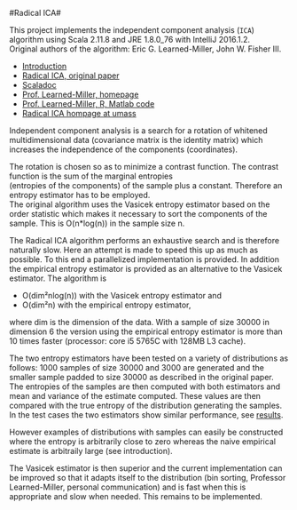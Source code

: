 

#Radical ICA#

This project implements the independent component analysis (`ICA`) algorithm using Scala 2.11.8 and JRE 1.8.0_76 with IntelliJ 2016.1.2.   
Original authors of the algorithm: Eric G. Learned-Miller, John W. Fisher III.
 
* [Introduction](radical_ica.pdf)
* [Radical ICA, original paper](https://people.cs.umass.edu/~elm/papers/learned-miller03a.pdf)
* [Scaladoc](index.html)
* [Prof. Learned-Miller, homepage](https://people.cs.umass.edu/~elm/)
* [Prof. Learned-Miller, R, Matlab code](https://people.cs.umass.edu/~elm/papers_by_code.html)
* [Radical ICA hompage at umass](https://people.cs.umass.edu/~elm/ICA/)

Independent component analysis is a search for a rotation of whitened multidimensional data (covariance matrix is the
identity matrix) which increases the independence of the components (coordinates).

The rotation is chosen so as to minimize a contrast function. The contrast function is the sum of the marginal entropies  
(entropies of the components) of the sample plus a constant. Therefore an entropy estimator has to be employed.  
The original algorithm uses the Vasicek entropy estimator based on the order statistic which makes it necessary to sort
the components of the sample. This is O(n*log(n)) in the sample size n.

The Radical ICA algorithm performs an exhaustive search and is therefore naturally slow. Here an attempt is made to speed
this up as much as possible. To this end a parallelized implementation is provided. In addition the empirical entropy
estimator is provided  as an alternative to the Vasicek estimator. The algorithm is

* O(dim²nlog(n)) with the Vasicek entropy estimator and
* O(dim²n) with the empirical entropy estimator,

where dim is the dimension of the data. With a sample of size 30000 in dimension 6 the version using the empirical
entropy estimator is more than 10 times faster (processor: core i5 5765C with 128MB L3 cache).

The two entropy estimators have been tested on a variety of distributions as follows: 1000 samples of size 30000 and 3000
are generated and the smaller sample padded to size 30000 as described in the original paper. The entropies of the samples
are  then computed with both estimators and mean and variance of the estimate computed. These values are then compared with
the true entropy of the distribution generating the samples. In the test cases the two estimators show similar performance,
see [results](../results/EntropyEstimation.csv).

However examples of distributions with samples can easily be constructed where the entropy is arbitrarily close to zero whereas
the naive empirical estimate is arbitraily large (see introduction).

The Vasicek estimator is then superior and the current implementation can be improved so that
it adapts itself to the distribution (bin sorting, Professor Learned-Miller, personal communication) and is fast when
this is appropriate and slow when needed. This remains to be implemented.


